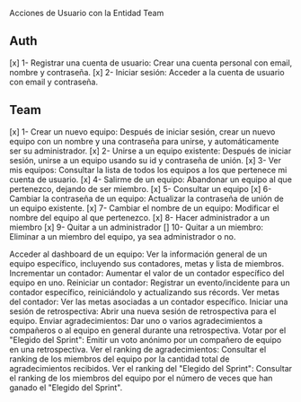Acciones de Usuario con la Entidad Team

## Auth

[x] 1- Registrar una cuenta de usuario: Crear una cuenta personal con email, nombre y contraseña.
[x] 2- Iniciar sesión: Acceder a la cuenta de usuario con email y contraseña.

## Team

[x] 1- Crear un nuevo equipo: Después de iniciar sesión, crear un nuevo equipo con un nombre y una contraseña para unirse, y automáticamente ser su administrador.
[x] 2- Unirse a un equipo existente: Después de iniciar sesión, unirse a un equipo usando su id y contraseña de unión.
[x] 3- Ver mis equipos: Consultar la lista de todos los equipos a los que pertenece mi cuenta de usuario.
[x] 4- Salirme de un equipo: Abandonar un equipo al que pertenezco, dejando de ser miembro.
[x] 5- Consultar un equipo
[x] 6- Cambiar la contraseña de un equipo: Actualizar la contraseña de unión de un equipo existente.
[x] 7- Cambiar el nombre de un equipo: Modificar el nombre del equipo al que pertenezco.
[x] 8- Hacer administrador a un miembro
[x] 9- Quitar a un administrador
[] 10- Quitar a un miembro: Eliminar a un miembro del equipo, ya sea administrador o no.

Acceder al dashboard de un equipo: Ver la información general de un equipo específico, incluyendo sus contadores, metas y lista de miembros.
Incrementar un contador: Aumentar el valor de un contador específico del equipo en uno.
Reiniciar un contador: Registrar un evento/incidente para un contador específico, reiniciándolo y actualizando sus récords.
Ver metas del contador: Ver las metas asociadas a un contador específico.
Iniciar una sesión de retrospectiva: Abrir una nueva sesión de retrospectiva para el equipo.
Enviar agradecimientos: Dar uno o varios agradecimientos a compañeros o al equipo en general durante una retrospectiva.
Votar por el "Elegido del Sprint": Emitir un voto anónimo por un compañero de equipo en una retrospectiva.
Ver el ranking de agradecimientos: Consultar el ranking de los miembros del equipo por la cantidad total de agradecimientos recibidos.
Ver el ranking del "Elegido del Sprint": Consultar el ranking de los miembros del equipo por el número de veces que han ganado el "Elegido del Sprint".
